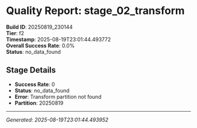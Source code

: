 # Quality Report: stage_02_transform

**Build ID**: 20250819_230144  
**Tier**: f2  
**Timestamp**: 2025-08-19T23:01:44.493772  
**Overall Success Rate**: 0.0%  
**Status**: no_data_found

## Stage Details

- **Success Rate**: 0
- **Status**: no_data_found
- **Error**: Transform partition not found
- **Partition**: 20250819

---
*Generated: 2025-08-19T23:01:44.493952*
